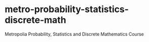 # metro-probability-statistics-discrete-math
Metropolia Probability, Statistics and Discrete Mathematics Course 
